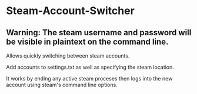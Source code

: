 # Steam-Account-Switcher
## Warning: The steam username and password will be visible in plaintext on the command line.

Allows quickly switching between steam accounts.

Add accounts to settings.txt as well as specifying the steam location.

It works by ending any active steam proceses then logs into the new account using steam's command line options.

